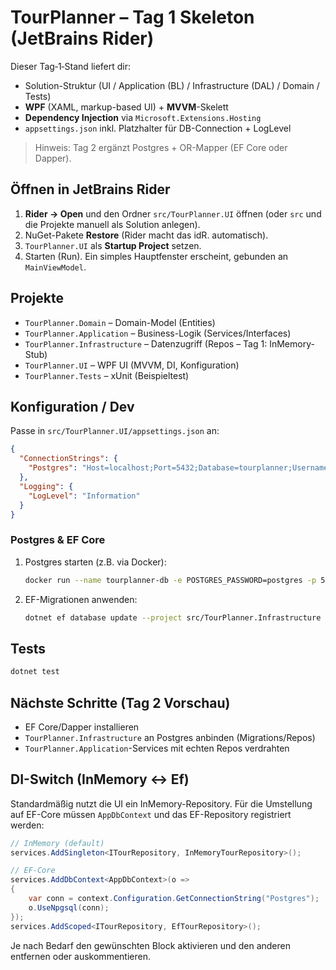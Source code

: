 # TourPlanner – Tag 1 Skeleton (JetBrains Rider)

Dieser Tag‑1‑Stand liefert dir:
- Solution-Struktur (UI / Application (BL) / Infrastructure (DAL) / Domain / Tests)
- **WPF** (XAML, markup-based UI) + **MVVM**-Skelett
- **Dependency Injection** via `Microsoft.Extensions.Hosting`
- `appsettings.json` inkl. Platzhalter für DB-Connection + LogLevel

> Hinweis: Tag 2 ergänzt Postgres + OR-Mapper (EF Core oder Dapper).

## Öffnen in JetBrains Rider
1. **Rider → Open** und den Ordner `src/TourPlanner.UI` öffnen (oder `src` und die Projekte manuell als Solution anlegen).
2. NuGet-Pakete **Restore** (Rider macht das idR. automatisch).
3. `TourPlanner.UI` als **Startup Project** setzen.
4. Starten (Run). Ein simples Hauptfenster erscheint, gebunden an `MainViewModel`.

## Projekte
- `TourPlanner.Domain` – Domain-Model (Entities)
- `TourPlanner.Application` – Business-Logik (Services/Interfaces)
- `TourPlanner.Infrastructure` – Datenzugriff (Repos – Tag 1: InMemory-Stub)
- `TourPlanner.UI` – WPF UI (MVVM, DI, Konfiguration)
- `TourPlanner.Tests` – xUnit (Beispieltest)

## Konfiguration / Dev
Passe in `src/TourPlanner.UI/appsettings.json` an:
```json
{
  "ConnectionStrings": {
    "Postgres": "Host=localhost;Port=5432;Database=tourplanner;Username=postgres;Password=postgres"
  },
  "Logging": {
    "LogLevel": "Information"
  }
}
```

### Postgres & EF Core
1. Postgres starten (z.B. via Docker):
   ```bash
   docker run --name tourplanner-db -e POSTGRES_PASSWORD=postgres -p 5432:5432 -d postgres
   ```
2. EF-Migrationen anwenden:
   ```bash
   dotnet ef database update --project src/TourPlanner.Infrastructure --startup-project src/TourPlanner.UI
   ```

## Tests
```bash
dotnet test
```

## Nächste Schritte (Tag 2 Vorschau)
  - EF Core/Dapper installieren
  - `TourPlanner.Infrastructure` an Postgres anbinden (Migrations/Repos)
  - `TourPlanner.Application`-Services mit echten Repos verdrahten

## DI-Switch (InMemory ↔ Ef)

Standardmäßig nutzt die UI ein InMemory-Repository. Für die Umstellung auf EF-Core müssen `AppDbContext` und das EF-Repository registriert werden:

```csharp
// InMemory (default)
services.AddSingleton<ITourRepository, InMemoryTourRepository>();

// EF-Core
services.AddDbContext<AppDbContext>(o =>
{
    var conn = context.Configuration.GetConnectionString("Postgres");
    o.UseNpgsql(conn);
});
services.AddScoped<ITourRepository, EfTourRepository>();
```

Je nach Bedarf den gewünschten Block aktivieren und den anderen entfernen oder auskommentieren.
